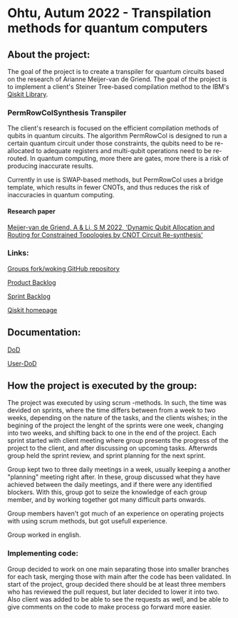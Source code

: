 # Ohtu, Autum 2022 - Transpilation methods for quantum computers

## About the project:
 
The goal of the project is to create a transpiler for quantum circuits based on the research of Arianne Meijer-van de Griend. The goal of the project is to implement a client's Steiner Tree-based compilation method to the IBM's [Qiskit Library](https://github.com/Qiskit).

### PermRowColSynthesis Transpiler

The client's research is focused on the efficient compilation methods of qubits in quantum circuits. The algorithm PermRowCol is designed to run a certain quantum circuit under those constraints, the qubits need to be re-allocated to adequate registers and multi-qubit operations need to be re-routed. In quantum computing, more there are gates, more there is a risk of producing inaccurate results.

Currently in use is SWAP-based methods, but PermRowCol uses a bridge template, which results in fewer CNOTs, and thus reduces the risk of inaccuracies in quantum computing.



#### Research paper

[Meijer-van de Griend, A & Li, S M 2022, 'Dynamic Qubit Allocation and Routing for Constrained Topologies by CNOT Circuit Re-synthesis'](https://arxiv.org/pdf/2205.00724.pdf)

### Links:

[Groups fork/woking GitHub repository](https://github.com/Helsinki-Qubits/qiskit-terra)

[Product Backlog](https://helsinkifi-my.sharepoint.com/:x:/g/personal/millakel_ad_helsinki_fi/EXi4j8V7nzRDk9hke33-PnQBdSgH0LGj_gx1z-O67_ME9g?e=ECd0pN)

[Sprint Backlog](https://helsinkifi-my.sharepoint.com/:x:/g/personal/millakel_ad_helsinki_fi/EeZEZVaocW9JlxgAM4hoWEAB5jBttrr-e5zZI2D5XtpHEg?e=3urt0Z)

[Qiskit homepage](https://qiskit.org/)



## Documentation:

[DoD](https://github.com/Helsinki-Qubits/Ohtu-A2022-Transpilation_methods_for_quantum_computers/blob/main/Documentation/DoD.md)

[User-DoD](https://github.com/Helsinki-Qubits/Ohtu-A2022-Transpilation_methods_for_quantum_computers/blob/main/Documentation/User-DoD.md)


## How the project is executed by the group:

The project was executed by using scrum -methods. In such, the time was devided on sprints, where the time differs between from a week to two weeks, depending on the nature of the tasks, and the clients wishes; in the begining of the project the lenght of the sprints were one week, changing into two weeks, and shifting back to one in the end of the project. Each sprint started with client meeting where group presents the progress of the project to the client, and after discussing on upcoming tasks. Afterwrds group held the sprint review, and sprint planning for the next sprint.

Group kept two to three daily meetings in a week, usually keeping a another "planning" meeting right after. In these, group discussed what they have achieved between the daily meetings, and if there were any identified blockers. With this, group got to seize the knowledge of each group member, and by working together got many difficult parts onwards.

Group members haven't got much of an experience on operating projects with using scrum methods, but got usefull experience. 

Group worked in english.


### Implementing code:

Group decided to work on one main separating those into smaller branches for each task, merging those with main after the code has been validated. In start of the project, group decided there should be at least three members who has reviewed the pull request, but later decided to lower it into two. Also client was added to be able to see the requests as well, and be able to give comments on the code to make process go forward more easier.
